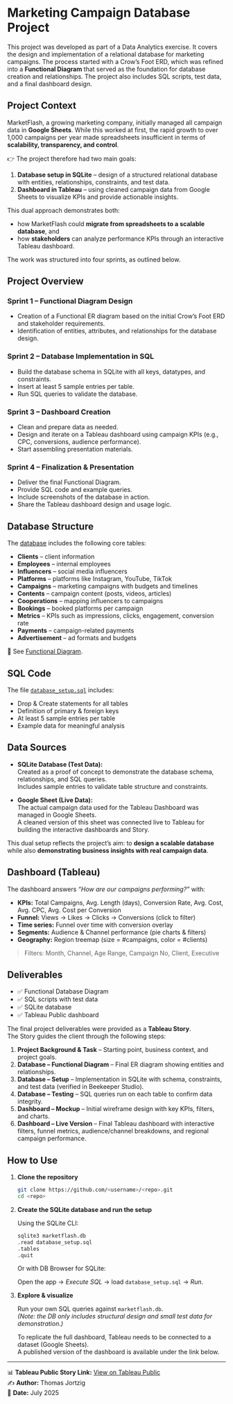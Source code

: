 # Marketing Campaign Database Project

This project was developed as part of a Data Analytics exercise. It covers the design and implementation of a relational database for marketing campaigns. The process started with a Crow’s Foot ERD, which was refined into a **Functional Diagram** that served as the foundation for database creation and relationships. The project also includes SQL scripts, test data, and a final dashboard design.

## Project Context

MarketFlash, a growing marketing company, initially managed all campaign data in **Google Sheets**. While this worked at first, the rapid growth to over 1,000 campaigns per year made spreadsheets insufficient in terms of **scalability, transparency, and control**.  

👉 The project therefore had two main goals:

1. **Database setup in SQLite** – design of a structured relational database with entities, relationships, constraints, and test data.  
2. **Dashboard in Tableau** – using cleaned campaign data from Google Sheets to visualize KPIs and provide actionable insights.  

This dual approach demonstrates both:

- how MarketFlash could **migrate from spreadsheets to a scalable database**, and  
- how **stakeholders** can analyze performance KPIs through an interactive Tableau dashboard.  

The work was structured into four sprints, as outlined below.

## Project Overview

### Sprint 1 – Functional Diagram Design

- Creation of a Functional ER diagram based on the initial Crow’s Foot ERD and stakeholder requirements.  
- Identification of entities, attributes, and relationships for the database design.  

### Sprint 2 – Database Implementation in SQL

- Build the database schema in SQLite with all keys, datatypes, and constraints.  
- Insert at least 5 sample entries per table.  
- Run SQL queries to validate the database.  

### Sprint 3 – Dashboard Creation

- Clean and prepare data as needed.  
- Design and iterate on a Tableau dashboard using campaign KPIs (e.g., CPC, conversions, audience performance).  
- Start assembling presentation materials.  

### Sprint 4 – Finalization & Presentation

- Deliver the final Functional Diagram.  
- Provide SQL code and example queries.  
- Include screenshots of the database in action.  
- Share the Tableau dashboard design and usage logic.  

## Database Structure

The [database](database/MarketFlash_db.db) includes the following core tables:

- **Clients** – client information  
- **Employees** – internal employees  
- **Influencers** – social media influencers  
- **Platforms** – platforms like Instagram, YouTube, TikTok  
- **Campaigns** – marketing campaigns with budgets and timelines  
- **Contents** – campaign content (posts, videos, articles)  
- **Cooperations** – mapping influencers to campaigns  
- **Bookings** – booked platforms per campaign  
- **Metrics** – KPIs such as impressions, clicks, engagement, conversion rate  
- **Payments** – campaign-related payments  
- **Advertisement** – ad formats and budgets  

📌 See [Functional Diagram](docs/MarketFlash_Functional_Diagram.png).

## SQL Code

The file [`database_setup.sql`](sql/MarketFlash_database_setup.sql) includes:

- Drop & Create statements for all tables  
- Definition of primary & foreign keys  
- At least 5 sample entries per table  
- Example data for meaningful analysis  

## Data Sources

- **SQLite Database (Test Data):**  
  Created as a proof of concept to demonstrate the database schema, relationships, and SQL queries.  
  Includes sample entries to validate table structure and constraints.  

- **Google Sheet (Live Data):**  
  The actual campaign data used for the Tableau Dashboard was managed in Google Sheets.  
  A cleaned version of this sheet was connected live to Tableau for building the interactive dashboards and Story.  

This dual setup reflects the project’s aim: to **design a scalable database** while also **demonstrating business insights with real campaign data**.

## Dashboard (Tableau)

The dashboard answers *“How are our campaigns performing?”* with:

- **KPIs:** Total Campaigns, Avg. Length (days), Conversion Rate, Avg. Cost, Avg. CPC, Avg. Cost per Conversion  
- **Funnel:** Views → Likes → Clicks → Conversions (click to filter)  
- **Time series:** Funnel over time with conversion overlay  
- **Segments:** Audience & Channel performance (pie charts & filters)  
- **Geography:** Region treemap (size = #campaigns, color = #clients)  

> Filters: Month, Channel, Age Range, Campaign No, Client, Executive  

## Deliverables

- ✅ Functional Database Diagram  
- ✅ SQL scripts with test data
- ✅ SQLite database
- ✅ Tableau Public dashboard  

The final project deliverables were provided as a **Tableau Story**.  
The Story guides the client through the following steps:

1. **Project Background & Task** – Starting point, business context, and project goals.  
2. **Database – Functional Diagram** – Final ER diagram showing entities and relationships.  
3. **Database – Setup** – Implementation in SQLite with schema, constraints, and test data (verified in Beekeeper Studio).  
4. **Database – Testing** – SQL queries run on each table to confirm data integrity.  
5. **Dashboard – Mockup** – Initial wireframe design with key KPIs, filters, and charts.  
6. **Dashboard – Live Version** – Final Tableau dashboard with interactive filters, funnel metrics, audience/channel breakdowns, and regional campaign performance.  

## How to Use

1. **Clone the repository**

   ```bash
   git clone https://github.com/<username>/<repo>.git
   cd <repo>
   ```

2. **Create the SQLite database and run the setup**

   Using the SQLite CLI:

   ```bash
   sqlite3 marketflash.db
   .read database_setup.sql
   .tables
   .quit
   ```

   Or with DB Browser for SQLite:

   Open the app → *Execute SQL* → load `database_setup.sql` → *Run*.

3. **Explore & visualize**

   Run your own SQL queries against `marketflash.db`.  
   *(Note: the DB only includes structural design and small test data for demonstration.)*  

   To replicate the full dashboard, Tableau needs to be connected to a dataset (Google Sheets).  
   A published version of the dashboard is available under the link below.

---

📊 **Tableau Public Story Link:** [View on Tableau Public](https://public.tableau.com/shared/RMMSWWZB9?:display_count=n&:origin=viz_share_link)  
✍️ **Author:** Thomas Jortzig  
📅 **Date:** July 2025
